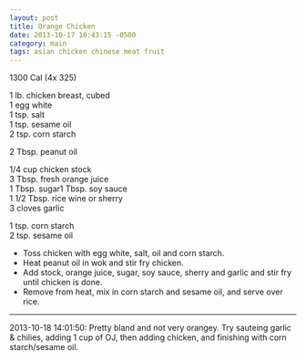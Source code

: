 ```yaml
---
layout: post
title: Orange Chicken
date: 2013-10-17 10:43:15 -0500
category: main
tags: asian chicken chinese meat fruit
---
```

1300 Cal (4x 325)  
  
1 lb. chicken breast, cubed  
1 egg white  
1 tsp. salt  
1 tsp. sesame oil  
2 tsp. corn starch  
  
2 Tbsp. peanut oil  
  
1/4 cup chicken stock  
3 Tbsp. fresh orange juice  
1 Tbsp. sugar1 Tbsp. soy sauce  
1 1/2 Tbsp. rice wine or sherry  
3 cloves garlic  
  
1 tsp. corn starch  
2 tsp. sesame oil  

 * Toss chicken with egg white, salt, oil and corn starch.
 * Heat peanut oil in wok and stir fry chicken.
 * Add stock, orange juice, sugar, soy sauce, sherry and garlic and stir fry until chicken is done.
 * Remove from heat, mix in corn starch and sesame oil, and serve over rice.


---

2013-10-18 14:01:50: Pretty bland and not very orangey. Try sauteing garlic & chilies,
adding 1 cup of OJ, then adding chicken, and finishing with corn starch/sesame oil.
